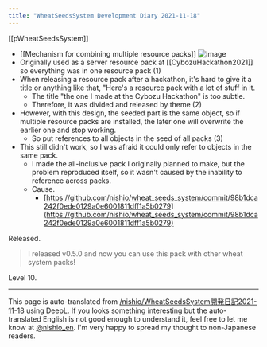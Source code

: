 ```yaml
---
title: "WheatSeedsSystem Development Diary 2021-11-18"
---
```


[[pWheatSeedsSystem]]
- [[Mechanism for combining multiple resource packs]]
![image](https://gyazo.com/5a4c77e9fc384b151da1140a3c0d5483/thumb/1000)
- Originally used as a server resource pack at [[CybozuHackathon2021]] so everything was in one resource pack (1)
- When releasing a resource pack after a hackathon, it's hard to give it a title or anything like that, "Here's a resource pack with a lot of stuff in it.
    - The title "the one I made at the Cybozu Hackathon" is too subtle.
    - Therefore, it was divided and released by theme (2)
- However, with this design, the seeded part is the same object, so if multiple resource packs are installed, the later one will overwrite the earlier one and stop working.
    - So put references to all objects in the seed of all packs (3)
- This still didn't work, so I was afraid it could only refer to objects in the same pack.
    - I made the all-inclusive pack I originally planned to make, but the problem reproduced itself, so it wasn't caused by the inability to reference across packs.
    - Cause.
        - [https://github.com/nishio/wheat_seeds_system/commit/98b1dca242f0ede0129a0e6001811dff1a5b0279](https://github.com/nishio/wheat_seeds_system/commit/98b1dca242f0ede0129a0e6001811dff1a5b0279)

Released.
> I released v0.5.0 and now you can use this pack with other wheat system packs!

Level 10.

---
This page is auto-translated from [/nishio/WheatSeedsSystem開発日記2021-11-18](https://scrapbox.io/nishio/WheatSeedsSystem開発日記2021-11-18) using DeepL. If you looks something interesting but the auto-translated English is not good enough to understand it, feel free to let me know at [@nishio_en](https://twitter.com/nishio_en). I'm very happy to spread my thought to non-Japanese readers.
